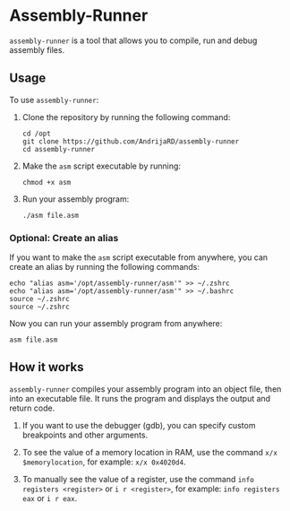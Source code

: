 # Assembly-Runner

`assembly-runner` is a tool that allows you to compile, run and debug assembly files. 

## Usage

To use `assembly-runner`:

1. Clone the repository by running the following command: 

    ```
    cd /opt
    git clone https://github.com/AndrijaRD/assembly-runner
    cd assembly-runner
    ```

2. Make the `asm` script executable by running:

    ```
    chmod +x asm
    ```

3. Run your assembly program:

    ```
    ./asm file.asm
    ```

### Optional: Create an alias

If you want to make the `asm` script executable from anywhere, you can create an alias by running the following commands:
```
echo "alias asm='/opt/assembly-runner/asm'" >> ~/.zshrc
echo "alias asm='/opt/assembly-runner/asm'" >> ~/.bashrc
source ~/.zshrc
source ~/.zshrc
```

Now you can run your assembly program from anywhere:
```
asm file.asm
```
## How it works

`assembly-runner` compiles your assembly program into an object file, then into an executable file. It runs the program and displays the output and return code. 

1. If you want to use the debugger (gdb), you can specify custom breakpoints and other arguments. 

2. To see the value of a memory location in RAM, use the command `x/x $memorylocation`, for example: `x/x 0x4020d4`. 

3. To manually see the value of a register, use the command `info registers <register>` or `i r <register>`, for example: `info registers eax` or `i r eax`.
